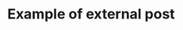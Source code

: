 ---
layout: post
title: Example of external post
category: category-6
external_url: https://soundcloud.com/back-from-void
external_name: authors SoundCould
summary: This is summary of a post, that has it's own external_url property. It will appear in the page of it's category with the summary shown. Clicking each of them will redirect to the external url. 
---